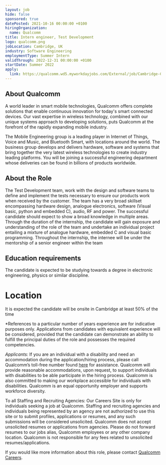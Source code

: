 ```yaml
---
layout: job
hide: false
sponsored: true
datePosted: 2021-10-16 00:00:00 +0100
hiringOrganization:
  name: Qualcomm
title: Intern engineer, Test Development
logo: qualcomm.png
jobLocation: Cambridge, UK
industry: Software Engineering
employmentType: Summer Intern
validThrough: 2022-12-31 00:00:00 +0100
startDate: Summer 2022
apply:
  link: https://qualcomm.wd5.myworkdayjobs.com/External/job/Cambridge-GBR/Intern-engineer--Test-Development--Cambridge_3043919
---
```

## About Qualcomm

A world leader in smart mobile technologies, Qualcomm offers complete solutions that enable continuous innovation for today's smart connected devices. Our vast expertise in wireless technology, combined with our unique systems approach to developing solutions, puts Qualcomm at the forefront of the rapidly expanding mobile industry.

The Mobile Engineering group is a leading player in Internet of Things, Voice and Music, and Bluetooth Smart, with locations around the world.  The business group develops and delivers hardware, software and systems that bring together the very latest wireless technologies to create industry leading platforms. You will be joining a successful engineering department whose deliveries can be found in billions of products worldwide.

## About the Role
The Test Development team, work with the design and software teams to define and implement the tests necessary to ensure our products work when received by the customer. The team has a very broad skillset encompassing hardware design, analogue electronics, software (Visual basic, python and embedded C), audio, RF and power. The successful candidate should expect to show a broad knowledge in multiple areas. Through the duration of the internship, the candidate will gain exposure and understanding of the role of the team and undertake an individual project entailing a mixture of analogue hardware, embedded C and visual basic programming. Throughout the internship, the internee will be under the mentorship of a senior engineer within the team

## Education requirements
The candidate is expected to be studying towards a degree in electronic engineering, physics or similar discipline.

# Location
It is expected the candidate will be onsite in Cambridge at least 50% of the time


*References to a particular number of years experience are for indicative purposes only. Applications from candidates with equivalent experience will be considered, provided that the candidate can demonstrate an ability to fulfill the principal duties of the role and possesses the required competencies.

*Applicants:* If you are an individual with a disability and need an accommodation during the application/hiring process, please call Qualcomm’s toll-free number found [here](https://qualcomm.service-now.com/hrpublic?id=hr_public_article_view&sysparm_article=KB0039028) for assistance. Qualcomm will provide reasonable accommodations, upon request, to support individuals with disabilities to be able participate in the hiring process. Qualcomm is also committed to making our workplace accessible for individuals with disabilities. Qualcomm is an equal opportunity employer and supports workforce diversity.

To all Staffing and Recruiting Agencies: Our Careers Site is only for individuals seeking a job at Qualcomm. Staffing and recruiting agencies and individuals being represented by an agency are not authorized to use this site or to submit profiles, applications or resumes, and any such submissions will be considered unsolicited. Qualcomm does not accept unsolicited resumes or applications from agencies. Please do not forward resumes to our jobs alias, Qualcomm employees or any other company location. Qualcomm is not responsible for any fees related to unsolicited resumes/applications.

If you would like more information about this role, please contact [Qualcomm Careers](http://www.qualcomm.com/contact/corporate).
